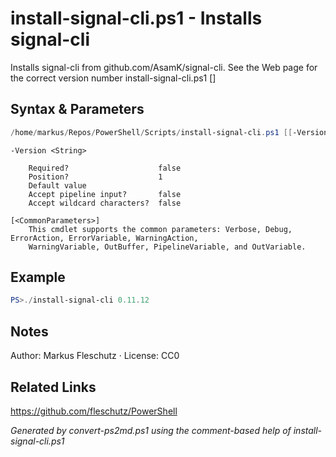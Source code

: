 # install-signal-cli.ps1 - Installs signal-cli

Installs signal-cli from github.com/AsamK/signal-cli. See the Web page for the correct version number
install-signal-cli.ps1 [<version>]

## Syntax & Parameters
```powershell
/home/markus/Repos/PowerShell/Scripts/install-signal-cli.ps1 [[-Version] <String>] [<CommonParameters>]
```

```
-Version <String>
    
    Required?                    false
    Position?                    1
    Default value                
    Accept pipeline input?       false
    Accept wildcard characters?  false
```

```
[<CommonParameters>]
    This cmdlet supports the common parameters: Verbose, Debug, ErrorAction, ErrorVariable, WarningAction, 
    WarningVariable, OutBuffer, PipelineVariable, and OutVariable.
```

## Example
```powershell
PS>./install-signal-cli 0.11.12
```


## Notes
Author: Markus Fleschutz · License: CC0

## Related Links
https://github.com/fleschutz/PowerShell

*Generated by convert-ps2md.ps1 using the comment-based help of install-signal-cli.ps1*
